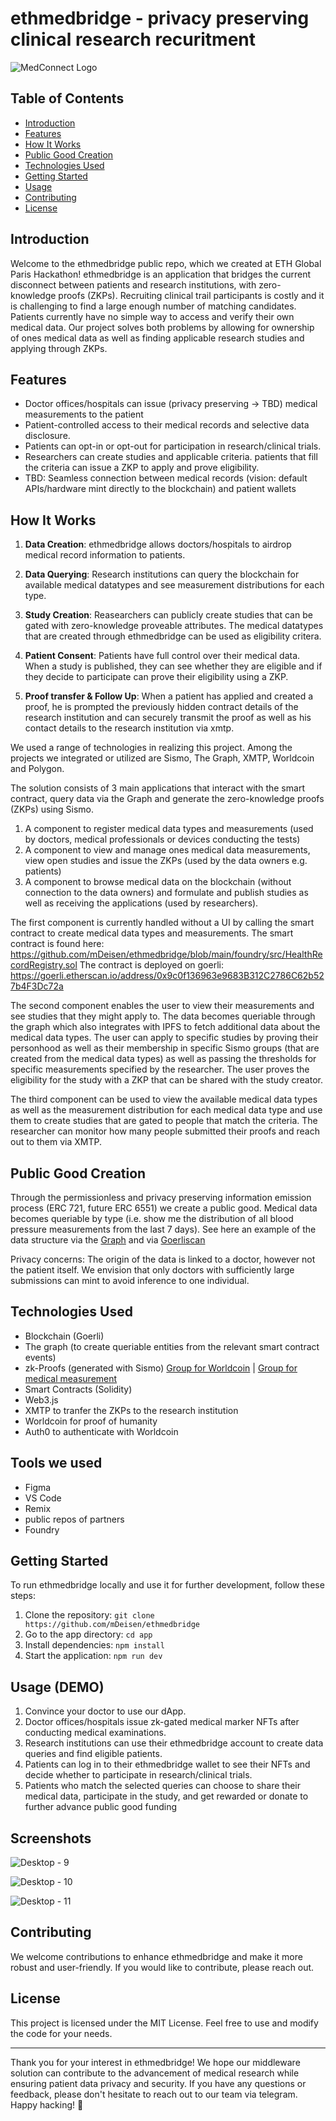 # ethmedbridge - privacy preserving clinical research recuritment

![MedConnect Logo](https://iili.io/HQquYuV.png)

## Table of Contents
- [Introduction](#introduction)
- [Features](#features)
- [How It Works](#how-it-works)
- [Public Good Creation](#public-good-creation)
- [Technologies Used](#technologies-used)
- [Getting Started](#getting-started)
- [Usage](#usage)
- [Contributing](#contributing)
- [License](#license)

## Introduction
Welcome to the ethmedbridge public repo, which we created at ETH Global Paris Hackathon! ethmedbridge is an application that bridges the current disconnect between patients and research institutions, with zero-knowledge proofs (ZKPs). Recruiting clinical trail participants is costly and it is challenging to find a large enough number of matching candidates. Patients currently have no simple way to access and verify their own medical data. Our project solves both problems by allowing for ownership of ones medical data as well as finding applicable research studies and applying through ZKPs.

## Features
- Doctor offices/hospitals can issue (privacy preserving -> TBD) medical measurements to the patient
- Patient-controlled access to their medical records and selective data disclosure.
- Patients can opt-in or opt-out for participation in research/clinical trials.
- Researchers can create studies and applicable criteria. patients that fill the criteria can issue a ZKP to apply and prove eligibility.
- TBD: Seamless connection between medical records (vision: default APIs/hardware mint directly to the blockchain) and patient wallets 

## How It Works

1. **Data Creation**: ethmedbridge allows doctors/hospitals to airdrop medical record information to patients.

2. **Data Querying**: Research institutions can query the blockchain for available medical datatypes and see measurement distributions for each type.

3. **Study Creation**: Reasearchers can publicly create studies that can be gated with zero-knowledge proveable attributes. The medical datatypes that are created through ethmedbridge can be used as eligibility critera.

4. **Patient Consent**: Patients have full control over their medical data. When a study is published, they can see whether they are eligible and if they decide to participate can prove their eligibility using a ZKP.

5. **Proof transfer & Follow Up**: When a patient has applied and created a proof, he is prompted the previously hidden contract details of the research institution and can securely transmit the proof as well as his contact details to the research institution via xmtp.


We used a range of technologies in realizing this project. Among the projects we integrated or utilized are Sismo, The Graph,  XMTP, Worldcoin and Polygon.

The solution consists of 3 main applications that interact with the smart contract, query data via the Graph and generate the zero-knowledge proofs (ZKPs) using Sismo.
1. A component to register medical data types and measurements (used by doctors, medical professionals or devices conducting the tests)
2. A component to view and manage ones medical data measurements, view open studies and issue the ZKPs (used by the data owners e.g. patients)
3. A component to browse medical data on the blockchain (without connection to the data owners) and formulate and publish studies as well as receiving the applications (used by researchers).

The first component is currently handled without a UI by calling the smart contract to create medical data types and measurements. The smart contract is found here: https://github.com/mDeisen/ethmedbridge/blob/main/foundry/src/HealthRecordRegistry.sol
The contract is deployed on goerli: 
https://goerli.etherscan.io/address/0x9c0f136963e9683B312C2786C62b527b4F3Dc72a

The second component enables the user to view their measurements and see studies that they might apply to. The data becomes queriable through the graph which also integrates with IPFS to fetch additional data about the medical data types.
The user can apply to specific studies by proving their personhood as well as their membership in specific Sismo groups (that are created from the medical data types) as well as passing the thresholds for specific measurements specified by the researcher. The user proves the eligibility for the study with a ZKP that can be shared with the study creator.

The third component can be used to view the available medical data types as well as the measurement distribution for each medical data type and use them to create studies that are gated to people that match the criteria. The researcher can monitor how many people submitted their proofs and reach out to them via XMTP.

## Public Good Creation
Through the permissionless and privacy preserving information emission process (ERC 721, future ERC 6551) we create a public good. Medical data becomes queriable by type (i.e. show me the distribution of all blood pressure measurements from the last 7 days). See here an example of the data structure via the [Graph](https://github.com/mDeisen/ethmedbridge/blob/main/app/public/assets/graph_data.png) and via [Goerliscan](https://goerli.etherscan.io/token/0x5a2EbDEb26aAADBefBaC05AAc21e19e268D3CF6A)


Privacy concerns: The origin of the data is linked to a doctor, however not the patient itself. We envision that only doctors with sufficiently large submissions can mint to avoid inference to one individual.

## Technologies Used
- Blockchain (Goerli)
- The graph (to create queriable entities from the relevant smart contract events)
- zk-Proofs (generated with Sismo) [Group for Worldcoin](https://github.com/sismo-core/sismo-hub/blob/main/group-generators/generators/worldcoinproofofhumanhood-eth/index.ts) | [Group for medical measurement](https://github.com/sismo-core/sismo-hub/blob/main/group-generators/generators/ethmedbridge-recordtype-1/index.ts)
- Smart Contracts (Solidity)
- Web3.js
- XMTP to tranfer the ZKPs to the research institution
- Worldcoin for proof of humanity 
- Auth0 to authenticate with Worldcoin

## Tools we used
- Figma
- VS Code
- Remix
- public repos of partners
- Foundry

## Getting Started
To run ethmedbridge locally and use it for further development, follow these steps:

1. Clone the repository: `git clone https://github.com/mDeisen/ethmedbridge`
2. Go to the app directory: `cd app`
3. Install dependencies: `npm install`
4. Start the application: `npm run dev`

## Usage (DEMO)
1. Convince your doctor to use our dApp.
2. Doctor offices/hospitals issue zk-gated medical marker NFTs after conducting medical examinations.
3. Research institutions can use their ethmedbridge account to create data queries and find eligible patients.
4. Patients can log in to their ethmedbridge wallet to see their NFTs and decide whether to participate in research/clinical trials.
5. Patients who match the selected queries can choose to share their medical data, participate in the study, and get rewarded or donate to further advance public good funding

## Screenshots

![Desktop - 9](https://github.com/mDeisen/ethmedbridge/assets/36173828/28875635-66aa-4877-ab45-014b506a7823)

![Desktop - 10](https://github.com/mDeisen/ethmedbridge/assets/36173828/697dedcc-fcf2-482e-bbb4-c43392f05d9e)

![Desktop - 11](https://github.com/mDeisen/ethmedbridge/assets/36173828/9899c179-4094-4521-932f-943846bd3f61)


## Contributing
We welcome contributions to enhance ethmedbridge and make it more robust and user-friendly. If you would like to contribute, please reach out.

## License
This project is licensed under the MIT License. Feel free to use and modify the code for your needs.

---

Thank you for your interest in ethmedbridge! We hope our middleware solution can contribute to the advancement of medical research while ensuring patient data privacy and security. If you have any questions or feedback, please don't hesitate to reach out to our team via telegram. Happy hacking! 🚀
